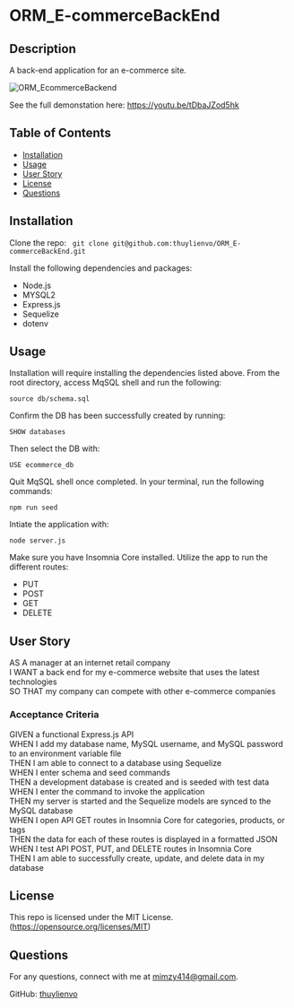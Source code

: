 # ORM_E-commerceBackEnd

## Description
  A back-end application for an e-commerce site. 

  ![ORM_EcommerceBackend](https://user-images.githubusercontent.com/79684575/122869115-6e098100-d2f1-11eb-9efb-47dea74d214d.gif)


  See the full demonstation here: https://youtu.be/tDbaJZod5hk 


  ## Table of Contents

  * [Installation](#installation)
  * [Usage](#usage)
  * [User Story](#userstory)
  * [License](#license)
  * [Questions](#questions)
  
  ## Installation   
  Clone the repo:
     ``` 
    git clone git@github.com:thuylienvo/ORM_E-commerceBackEnd.git   
    ```
          
  Install the following dependencies and packages:    
  * Node.js   
  * MYSQL2    
  * Express.js   
  * Sequelize   
  * dotenv    

  ## Usage 
  Installation will require installing the dependencies listed above. From the root directory, access MqSQL shell and run the following:    
  ```
  source db/schema.sql
  ```   
  Confirm the DB has been successfully created by running: 
  ``` 
  SHOW databases 
  ```
  Then select the DB with: 
  ```
  USE ecommerce_db
  ```
  Quit MqSQL shell once completed. In your terminal, run the following commands:   
  ```
  npm run seed
  ```
  Intiate the application with:
  ```
  node server.js
  ```

  Make sure you have Insomnia Core installed. Utilize the app to run the different routes:   
  * PUT   
  * POST   
  * GET   
  * DELETE   


  ## User Story
  AS A manager at an internet retail company   
  I WANT a back end for my e-commerce website that uses the latest technologies   
  SO THAT my company can compete with other e-commerce companies   

  ### Acceptance Criteria
  GIVEN a functional Express.js API   
  WHEN I add my database name, MySQL username, and MySQL password to an environment variable file   
  THEN I am able to connect to a database using Sequelize   
  WHEN I enter schema and seed commands   
  THEN a development database is created and is seeded with test data   
  WHEN I enter the command to invoke the application   
  THEN my server is started and the Sequelize models are synced to the MySQL database   
  WHEN I open API GET routes in Insomnia Core for categories, products, or tags   
  THEN the data for each of these routes is displayed in a formatted JSON   
  WHEN I test API POST, PUT, and DELETE routes in Insomnia Core   
  THEN I am able to successfully create, update, and delete data in my database   
  ## License  

  This repo is licensed under the MIT License. (https://opensource.org/licenses/MIT) 

  ## Questions
  For any questions, connect with me at [mimzy414@gmail.com](mailto:mimzy414@gmail.com). 
  
  GitHub: [thuylienvo](https://github.com/thuylienvo) 

